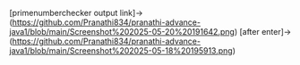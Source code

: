 [primenumberchecker output link]->(https://github.com/Pranathi834/pranathi-advance-java1/blob/main/Screenshot%202025-05-20%20191642.png) [after enter]->(https://github.com/Pranathi834/pranathi-advance-java1/blob/main/Screenshot%202025-05-18%20195913.png)
